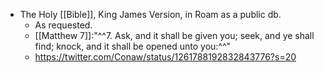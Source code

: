 - The Holy [[Bible]], King James Version, in Roam as a public db.
    - As requested.
    - [[Matthew 7]]:"^^7. Ask, and it shall be given you; seek, and ye shall find; knock, and it shall be opened unto you:^^"
    - https://twitter.com/Conaw/status/1261788192832843776?s=20
